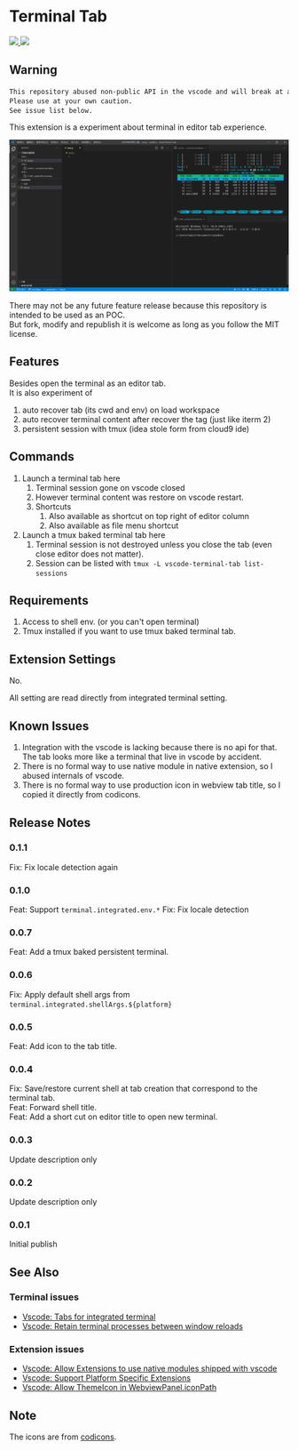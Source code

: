 # Terminal Tab

<a href="https://opensource.org/licenses/MIT">
    <img src="https://img.shields.io/github/license/mmis1000/Vscode-terminal-tab?color=green&style=flat-square&label=License" />
</a>
<a href="https://marketplace.visualstudio.com/items?itemName=mmis1000-personal.terminaltab">
    <img src="https://img.shields.io/visual-studio-marketplace/v/mmis1000-personal.terminaltab?color=green&label=VS%20Marketplace&style=flat-square" />
</a>

## Warning
```txt
This repository abused non-public API in the vscode and will break at any time in the future.
Please use at your own caution.
See issue list below.
```

This extension is a experiment about terminal in editor tab experience.  

![The extension](./demo.png)

There may not be any future feature release because this repository is intended to be used as an POC.  
But fork, modify and republish it is welcome as long as you follow the MIT license.

## Features

Besides open the terminal as an editor tab.  
It is also experiment of

1. auto recover tab (its cwd and env) on load workspace
2. auto recover terminal content after recover the tag (just like iterm 2)
3. persistent session with tmux (idea stole form from cloud9 ide)

## Commands

1. Launch a terminal tab here
   1. Terminal session gone on vscode closed
   2. However terminal content was restore on vscode restart.
   3. Shortcuts
      1. Also available as shortcut on top right of editor column
      2. Also available as file menu shortcut
2. Launch a tmux baked terminal tab here
   1. Terminal session is not destroyed unless you close the tab (even close editor does not matter).
   2. Session can be listed with `tmux -L vscode-terminal-tab list-sessions`

## Requirements

1. Access to shell env. (or you can't open terminal)
2. Tmux installed if you want to use tmux baked terminal tab.

## Extension Settings

No.

All setting are read directly from integrated terminal setting.

## Known Issues

1. Integration with the vscode is lacking because there is no api for that.  
    The tab looks more like a terminal that live in vscode by accident.
2. There is no formal way to use native module in native extension, so I abused internals of vscode.
3. There is no formal way to use production icon in webview tab title, so I copied it directly from codicons.

## Release Notes

### 0.1.1

Fix: Fix locale detection again

### 0.1.0

Feat: Support `terminal.integrated.env.*`
Fix: Fix locale detection

### 0.0.7

Feat: Add a tmux baked persistent terminal.

### 0.0.6

Fix: Apply default shell args from `terminal.integrated.shellArgs.${platform}`

### 0.0.5

Feat: Add icon to the tab title.

### 0.0.4

Fix: Save/restore current shell at tab creation that correspond to the terminal tab.  
Feat: Forward shell title.  
Feat: Add a short cut on editor title to open new terminal.

### 0.0.3

Update description only

### 0.0.2

Update description only

### 0.0.1

Initial publish

## See Also

### Terminal issues

- [Vscode: Tabs for integrated terminal](https://github.com/microsoft/vscode/issues/10546)  
- [Vscode: Retain terminal processes between window reloads](https://github.com/microsoft/vscode/issues/20013)

### Extension issues

- [Vscode: Allow Extensions to use native modules shipped with vscode](https://github.com/microsoft/vscode/issues/84439)
- [Vscode: Support Platform Specific Extensions](https://github.com/microsoft/vscode/issues/23251)
- [Vscode: Allow ThemeIcon in WebviewPanel.iconPath](https://github.com/microsoft/vscode/issues/90616)

## Note

The icons are from [codicons](https://github.com/microsoft/vscode-codicons).